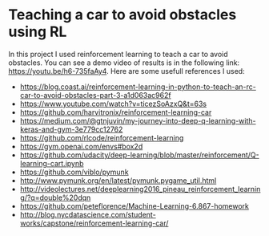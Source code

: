 # Teaching a car to avoid obstacles using RL
In this project I used reinforcement learning to teach a car to avoid obstacles. You can see a demo video of results is in the following link:
  https://youtu.be/h6-735faAy4. 
 Here are some usefull references I used:
- https://blog.coast.ai/reinforcement-learning-in-python-to-teach-an-rc-car-to-avoid-obstacles-part-3-a1d063ac962f 
- https://www.youtube.com/watch?v=ticezSoAzxQ&t=63s 
- https://github.com/harvitronix/reinforcement-learning-car
- https://medium.com/@gtnjuvin/my-journey-into-deep-q-learning-with-keras-and-gym-3e779cc12762
- https://github.com/rlcode/reinforcement-learning
- https://gym.openai.com/envs#box2d
- https://github.com/udacity/deep-learning/blob/master/reinforcement/Q-learning-cart.ipynb
- https://github.com/viblo/pymunk
- http://www.pymunk.org/en/latest/pymunk.pygame_util.html
- http://videolectures.net/deeplearning2016_pineau_reinforcement_learning/?q=double%20dqn
- https://github.com/peteflorence/Machine-Learning-6.867-homework
- http://blog.nycdatascience.com/student-works/capstone/reinforcement-learning-car/

